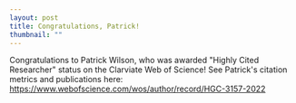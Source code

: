 ```yaml
---
layout: post
title: Congratulations, Patrick!
thumbnail: ""
---
```


Congratulations to Patrick Wilson, who was awarded "Highly Cited Researcher" status on the Clarviate Web of Science! See Patrick's citation metrics and publications here: https://www.webofscience.com/wos/author/record/HGC-3157-2022
